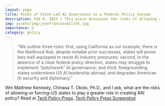 ```yaml
---
layout: page
title: Risks of State-Led AI Governance in a Federal Policy Vacuum 
description: Feb 6, 2025 / This piece discusses the risks of allowing states to drive AI governance, rather than a cohesive central policy and strong U.S. partnership abroad. 
img: assets/img/jeanfrancoismillet.jpg
importance: 3
category: policy 
---
```


>"We outline three risks: first, using California as our example, there is the likelihood that, despite notable prior successes, states will prove less well-equipped to resist AI industry pressures; second, in the absence of a clear federal policy direction, states may struggle to implement “patchwork” AI governance; and third, foregrounding states undermines US AI leadership abroad, and degrades American AI security and diplomacy."

Wm Matthew Kennedy, Chinasa T. Okolo, Ph.D., and I ask, what are the risks of allowing–or forcing–US states to play a greater role in creating #AI policy? Read at [Tech Policy Press](https://www.techpolicy.press/risks-of-state-led-ai-governance-in-a-federal-policy-vacuum/).
[Tech Policy Press Screenshot](/assets/img/tpp020623.PNG)
